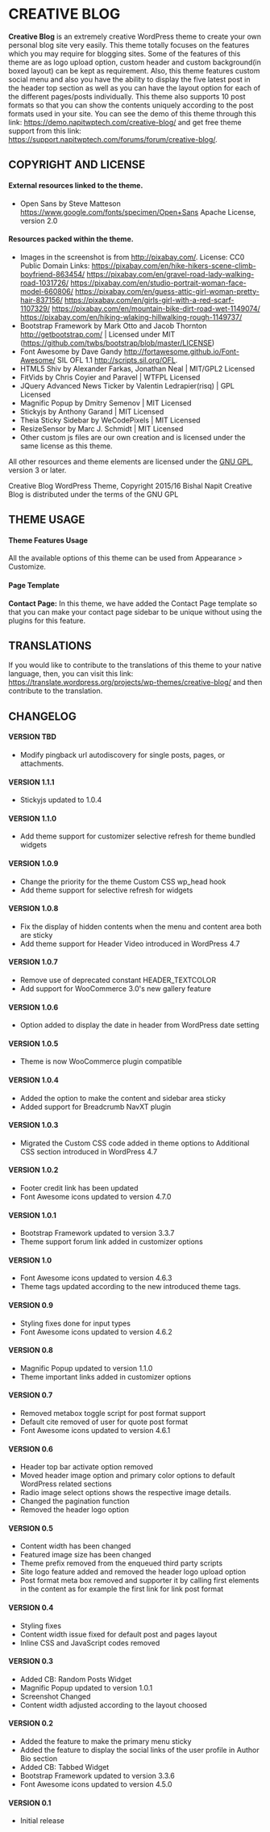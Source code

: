 # CREATIVE BLOG
**Creative Blog** is an extremely creative WordPress theme to create your own personal blog site very easily. This theme totally focuses on the features which you may require for blogging sites. Some of the features of this theme are as logo upload option, custom header and custom background(in boxed layout) can be kept as requirement. Also, this theme features custom social menu and also you have the ability to display the five latest post in the header top section as well as you can have the layout option for each of the different pages/posts individually. This theme also supports 10 post formats so that you can show the contents uniquely according to the post formats used in your site. You can see the demo of this theme through this link: https://demo.napitwptech.com/creative-blog/ and get free theme support from this link: https://support.napitwptech.com/forums/forum/creative-blog/.

## COPYRIGHT AND LICENSE
#### External resources linked to the theme.
* Open Sans by Steve Matteson https://www.google.com/fonts/specimen/Open+Sans
  Apache License, version 2.0

#### Resources packed within the theme.
* Images in the screenshot is from http://pixabay.com/. License: CC0 Public Domain
  Links: https://pixabay.com/en/hike-hikers-scene-climb-boyfriend-863454/
		 https://pixabay.com/en/gravel-road-lady-walking-road-1031726/
		 https://pixabay.com/en/studio-portrait-woman-face-model-660806/
		 https://pixabay.com/en/guess-attic-girl-woman-pretty-hair-837156/
		 https://pixabay.com/en/girls-girl-with-a-red-scarf-1107329/
		 https://pixabay.com/en/mountain-bike-dirt-road-wet-1149074/
		 https://pixabay.com/en/hiking-wlaking-hillwalking-rough-1149737/
* Bootstrap Framework by Mark Otto and Jacob Thornton http://getbootstrap.com/ | Licensed under MIT (https://github.com/twbs/bootstrap/blob/master/LICENSE)
* Font Awesome by Dave Gandy http://fortawesome.github.io/Font-Awesome/
  SIL OFL 1.1 http://scripts.sil.org/OFL.
* HTML5 Shiv by Alexander Farkas, Jonathan Neal | MIT/GPL2 Licensed
* FitVids by Chris Coyier and Paravel | WTFPL Licensed
* JQuery Advanced News Ticker by Valentin Ledrapier(risq) | GPL Licensed
* Magnific Popup by Dmitry Semenov | MIT Licensed
* Stickyjs by Anthony Garand | MIT Licensed
* Theia Sticky Sidebar by WeCodePixels | MIT Licensed
* ResizeSensor by Marc J. Schmidt | MIT Licensed
* Other custom js files are our own creation and is licensed under the same license as this theme.

All other resources and theme elements are licensed under the [GNU GPL](http://www.gnu.org/licenses/gpl-3.0.txt), version 3 or later.

Creative Blog WordPress Theme, Copyright 2015/16 Bishal Napit
Creative Blog is distributed under the terms of the GNU GPL

## THEME USAGE
#### Theme Features Usage
All the available options of this theme can be used from Appearance > Customize.

#### Page Template
**Contact Page:** In this theme, we have added the Contact Page template so that you can make your contact page sidebar to be unique without using the plugins for this feature.

## TRANSLATIONS
If you would like to contribute to the translations of this theme to your native language, then, you can visit this link: https://translate.wordpress.org/projects/wp-themes/creative-blog/ and then contribute to the translation.

## CHANGELOG
#### VERSION TBD
* Modify pingback url autodiscovery for single posts, pages, or attachments.

#### VERSION 1.1.1
* Stickyjs updated to 1.0.4

#### VERSION 1.1.0
* Add theme support for customizer selective refresh for theme bundled widgets

#### VERSION 1.0.9
* Change the priority for the theme Custom CSS wp_head hook
* Add theme support for selective refresh for widgets

#### VERSION 1.0.8
* Fix the display of hidden contents when the menu and content area both are sticky
* Add theme support for Header Video introduced in WordPress 4.7

#### VERSION 1.0.7
* Remove use of deprecated constant HEADER_TEXTCOLOR
* Add support for WooCommerce 3.0's new gallery feature

#### VERSION 1.0.6
* Option added to display the date in header from WordPress date setting

#### VERSION 1.0.5
* Theme is now WooCommerce plugin compatible

#### VERSION 1.0.4
* Added the option to make the content and sidebar area sticky
* Added support for Breadcrumb NavXT plugin

#### VERSION 1.0.3
* Migrated the Custom CSS code added in theme options to Additional CSS section introduced in WordPress 4.7

#### VERSION 1.0.2
* Footer credit link has been updated
* Font Awesome icons updated to version 4.7.0

#### VERSION 1.0.1
* Bootstrap Framework updated to version 3.3.7
* Theme support forum link added in customizer options

#### VERSION 1.0
* Font Awesome icons updated to version 4.6.3
* Theme tags updated according to the new introduced theme tags.

#### VERSION 0.9
* Styling fixes done for input types
* Font Awesome icons updated to version 4.6.2

#### VERSION 0.8
* Magnific Popup updated to version 1.1.0
* Theme important links added in customizer options

#### VERSION 0.7
* Removed metabox toggle script for post format support
* Default cite removed of user for quote post format
* Font Awesome icons updated to version 4.6.1

#### VERSION 0.6
* Header top bar activate option removed
* Moved header image option and primary color options to default WordPress related sections
* Radio image select options shows the respective image details.
* Changed the pagination function
* Removed the header logo option

#### VERSION 0.5
* Content width has been changed
* Featured image size has been changed
* Theme prefix removed from the enqueued third party scripts
* Site logo feature added and removed the header logo upload option
* Post format meta box removed and supporter it by calling first elements in the content as for example the first link for link post format

#### VERSION 0.4
* Styling fixes
* Content width issue fixed for default post and pages layout
* Inline CSS and JavaScript codes removed

#### VERSION 0.3
* Added CB: Random Posts Widget
* Magnific Popup updated to version 1.0.1
* Screenshot Changed
* Content width adjusted according to the layout choosed

#### VERSION 0.2
* Added the feature to make the primary menu sticky
* Added the feature to display the social links of the user profile in Author Bio section
* Added CB: Tabbed Widget
* Bootstrap Framework updated to version 3.3.6
* Font Awesome icons updated to version 4.5.0

#### VERSION 0.1
* Initial release
